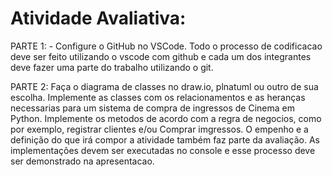# Atividade Avaliativa:

PARTE 1: - Configure o GitHub no VSCode. Todo o processo de codificacao deve ser feito utilizando o vscode com github e cada um dos integrantes deve fazer uma parte do trabalho utilizando o git. 

PARTE 2: Faça o diagrama de classes no draw.io, plnatuml ou outro de sua escolha. Implemente as classes com os relacionamentos e as heranças necessarias para um sistema de compra de ingressos de Cinema em Python. Implemente os metodos de acordo com a regra de negocios, como por exemplo, registrar clientes e/ou Comprar imgressos. O empenho e a definição do que irá compor a atividade também faz parte da avaliação. As implementações devem ser executadas no console e esse processo deve ser demonstrado na apresentacao.
